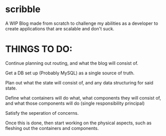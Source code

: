 # scribble

A WIP Blog made from scratch to challenge my abilities as a developer to create applications that are scalable and don't suck. 


<h1>THINGS TO DO:</h1>

Continue planning out routing, and what the blog will consist of.

Get a DB set up (Probably MySQL) as a single source of truth.

Plan out what the state will consist of, and any data structuring for said state. 

Define what containers will do what, what components they will consist of, and what those components will do (single responsibility principal)

Satisfy the seperation of concerns. 

Once this is done, then start working on the physical aspects, such as fleshing out the containers and components.

